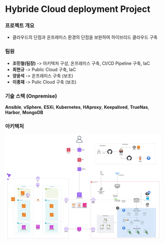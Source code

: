 # Hybride Cloud deployment Project
### 프로젝트 개요 
- 클라우드의 단점과 온프레미스 환경의 단점을 보완하여 하이브리드 클라우드 구축

### 팀원
- **조민철(팀장)** -> 아키텍처 구성, 온프레미스 구축, CI/CD Pipeline 구축, IaC
- **최현규** -> Public Cloud 구축, IaC
- **양윤석** -> 온프레미스 구축 (보조)
- **이종재** -> Pulic Cloud 구축 (보조)


### 기술 스택 (Onpremise)
**Ansible**, **vSphere**, **ESXi**, **Kubernetes**, **HAproxy**, **Keepalived**, **TrueNas**, **Harbor**, **MongoDB**

### 아키텍처
![_파이널프로젝트.jpg](https://github.com/mincheol07/cloudcicd/blob/main/Arch.jpg)
